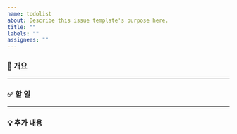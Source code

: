 ```yaml
---
name: todolist
about: Describe this issue template's purpose here.
title: ""
labels: ""
assignees: ""
---
```


### 📌 개요

---

### ✅ 할 일

---

### 💡 추가 내용
